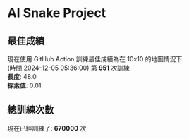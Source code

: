 
# AI Snake Project

## **最佳成績**

























現在使用 GitHub Action 訓練最佳成績為在 10x10 的地圖情況下  
(時間 2024-12-05 05:36:00) 第 **951** 次訓練  
**長度**: 48.0  
**探索值**: 0.01



















































## 總訓練次數
現在已經訓練了: **670000** 次
